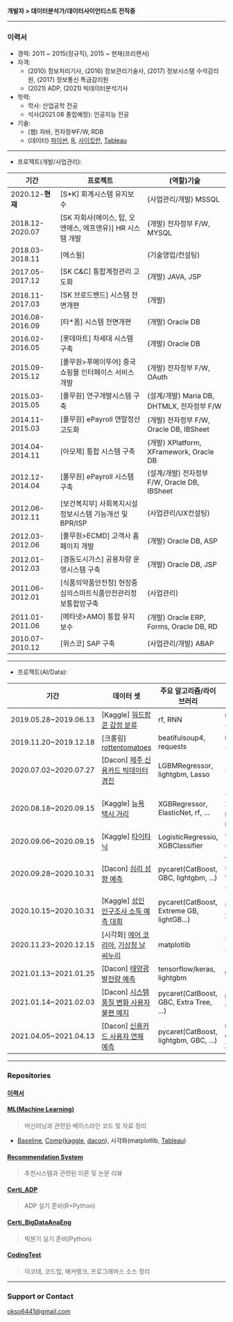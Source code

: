 **개발자 > 데이터분석가/데이터사이언티스트 전직중**  

---
### 이력서  
* 경력: 2011 ~ 2015(정규직), 2015 ~ 현재(프리랜서)  
* 자격: 
  * (2010) 정보처리기사, (2016) 정보관리기술사, (2017) 정보시스템 수석감리원, (2017) 정보통신 특급감리원
  * (2021) ADP, (2021) 빅데이터분석기사      
* 학력: 
  * 학사: 산업공학 전공 
  * 석사(2021.08 졸업예정): 인공지능 전공    
* 기술: 
  * (웹) 자바, 전자정부F/W, RDB   
  * (데이터) [파이썬](https://github.com/okso6441-ksh/CodingTest), [R](https://github.com/okso6441-ksh/Certi_ADP), [사이킷런](https://github.com/okso6441-ksh/ML), [Tableau](https://github.com/okso6441-ksh/ML/tree/master/Visualization/Tableau)      
---  
* 프로젝트(개발/사업관리): 

|기간|프로젝트|(역할)기술|
|---|---|---|
|2020.12-**현재**|[S*K] 회계시스템 유지보수|(사업관리/개발) MSSQL|
|2018.12-2020.07|[SK 자회사(에이스, 탑, 오엔에스, 에프앤유)] HR 시스템 개발|(개발) 전자정부 F/W, MYSQL|
|2018.03-2018.11|[에스윌]|(기술영업/컨설팅)|
|2017.05-2017.12|[SK C&C] 통합계정관리 고도화|(개발) JAVA, JSP|
|2016.11-2017.03|[SK 브로드밴드] 시스템 전면개편|(개발)|
|2016.08-2016.09|[타*폼] 시스템 전면개편|(개발) Oracle DB|
|2016.02-2016.05|[롯데마트] 차세대 시스템 구축|(개발) Oracle DB|
|2015.09-2015.12|[풀무원>푸메이뚜어] 중국 쇼핑몰 인터페이스 서비스 개발|(개발) 전자정부 F/W, OAuth|
|2015.03-2015.05|[풀무원] 연구개발시스템 구축|(설계/개발) Maria DB, DHTMLX, 전자정부 F/W|
|2014.11-2015.03|[풀무원] ePayroll 연말정산 고도화|(개발) 전자정부 F/W, Oracle DB, IBSheet|
|2014.04-2014.11|[아모제] 통합 시스템 구축|(개발) XPlatform, XFramework, Oracle DB|
|2012.12-2014.04|[풀무원] ePayroll 시스템 구축|(설계/개발) 전자정부 F/W, Oracle DB, IBSheet|
|2012.06-2012.11|[보건복지부] 사회복지시설정보시스템 기능개선 및 BPR/ISP|(사업관리/UX컨설팅)|
|2012.03-2012.06|[풀무원>ECMD] 고객사 홈페이지 개발|(개발) Oracle DB, ASP|
|2012.01-2012.03|[경동도시가스] 공용차량 운영시스템 구축|(개발) Oracle DB, JSP|
|2011.06-2012.01|[식품의약품안전청] 현장중심의스마트식품안전관리정보통합망구축|(사업관리)|
|2011.01-2011.06|[메타넷>AMO] 통합 유지보수|(개발) Oracle ERP, Forms, Oracle DB, RD|
|2010.07-2010.12|[위스코] SAP 구축 |(사업관리/개발) ABAP|

---  
* 프로젝트(AI/Data): 

|기간|데이터 셋|주요 알고리즘/라이브러리|주요 처리/작업|Git 주소|
|---|---|---|---|---|
|2019.05.28~2019.06.13|[Kaggle] [워드팝콘 감정 분류](https://www.kaggle.com/c/word2vec-nlp-tutorial)|rf, RNN|nltk, 워드클라우드|[Click](https://github.com/okso6441-ksh/ML/blob/master/pdf/03.IMDB_%EC%98%81%ED%99%94_%EA%B0%90%EC%A0%95%EB%B6%84%EC%84%9D.pdf)|
|2019.11.20~2019.12.18|[크롤링] [rottentomatoes](https://www.rottentomatoes.com/)|beatifulsoup4, requests|raw data 추출|[Click](https://github.com/okso6441-ksh/ML/blob/master/pdf/01.%EC%98%81%ED%99%94%ED%8F%89%EC%A0%90_%ED%81%AC%EB%A1%A4%EB%A7%81_%EC%8B%9C%EA%B0%81%ED%99%94.pdf)|
|2020.07.02~2020.07.27|[Dacon] [제주 신용카드 빅데이터 경진](https://dacon.io/competitions/official/235615/overview/description)|LGBMRegressor, lightgbm, Lasso|휴리스틱|[Click](https://github.com/okso6441-ksh/ML/tree/master/competition/dacon/%EC%A0%9C%EC%A3%BC%EC%8B%A0%EC%9A%A9%EC%B9%B4%EB%93%9C%EB%B9%85%EB%8D%B0%EC%9D%B4%ED%84%B0%EA%B2%BD%EC%A7%84)|
|2020.08.18~2020.09.15|[Kaggle] [뉴욕 택시 거리](https://www.kaggle.com/c/nyc-taxi-trip-duration)|XGBRegressor, ElasticNet, rf, …|위/경도> 거리, 외부 데이터 merge|[Click](https://github.com/okso6441-ksh/ML/tree/master/competition/kaggle/NewYorkCityTaxiTripDuration)|
|2020.09.06~2020.09.15|[Kaggle] [타이타닉](https://www.kaggle.com/c/titanic)|LogisticRegressio, XGBClassifier|앙상블/보팅|[Click](https://github.com/okso6441-ksh/ML/tree/master/competition/kaggle/titanic)|
|2020.09.28~2020.10.31|[Dacon] [심리 성향 예측](https://dacon.io/competitions/official/235647/overview/description)|pycaret(CatBoost, GBC, lightgbm, ...)|feature selection, 범주형 그룹핑|[Click](https://github.com/okso6441-ksh/ML/tree/master/competition/dacon/%EC%8B%AC%EB%A6%AC%EC%84%B1%ED%96%A5%EC%98%88%EC%B8%A1)|
|2020.10.15~2020.10.31|[Kaggle] [성인 인구조사 소득 예측 대회](https://www.kaggle.com/c/kakr-4th-competition)|pycaret(CatBoost, Extreme GB, lightGB...)|변수조합> 파생변수|[Click](https://github.com/okso6441-ksh/ML/tree/master/competition/kaggle/%EC%84%B1%EC%9D%B8%20%EC%9D%B8%EA%B5%AC%EC%A1%B0%EC%82%AC%20%EC%86%8C%EB%93%9D%20%EC%98%88%EC%B8%A1)|
|2020.11.23~2020.12.15|[시각화] [에어 코리아](https://airkorea.or.kr/web), [기상청 날씨누리](https://www.weather.go.kr/w/index.do)|matplotlib|판단 기준 수립|[Click](https://github.com/okso6441-ksh/ML/blob/master/pdf/02.%EB%82%A0%EC%94%A8%EC%A0%95%EB%B3%B4_%EC%88%98%EC%A7%91_%EC%8B%9C%EA%B0%81%ED%99%94.pdf)|
|2021.01.13~2021.01.25|[Dacon] [태양광 발전량 예측](https://dacon.io/competitions/official/235680/overview/description)|tensorflow/keras, lightgbm|time shift|[Click](https://github.com/okso6441-ksh/ML/tree/master/competition/dacon/%ED%83%9C%EC%96%91%EA%B4%80%EB%B0%9C%EC%A0%84%EB%9F%89%EC%98%88%EC%B8%A1)|
|2021.01.14~2021.02.03|[Dacon] [시스템 품질 변화 사용자 불편 예지](https://dacon.io/competitions/official/235687/overview/description)|pycaret(CatBoost, GBC, Extra Tree, ...)|time data 변환|[Click](https://github.com/okso6441-ksh/ML/tree/master/competition/dacon/%EC%8B%9C%EC%8A%A4%ED%85%9C%ED%92%88%EC%A7%88%EB%B3%80%ED%99%94%EC%82%AC%EC%9A%A9%EC%9E%90%EB%B6%88%ED%8E%B8%EC%98%88%EC%A7%80)|
|2021.04.05~2021.04.13|[Dacon] [신용카드 사용자 연체 예측](https://dacon.io/competitions/official/235713/overview/description)|pycaret(CatBoost, lightgbm, GBC, ...)|mean enc, 군집화|[Click](https://github.com/okso6441-ksh/ML/tree/master/competition/dacon/%EC%8B%A0%EC%9A%A9%EC%B9%B4%EB%93%9C%EC%82%AC%EC%9A%A9%EC%9E%90%EC%97%B0%EC%B2%B4%EC%98%88%EC%B8%A1)|
---

### Repositories

#### [이력서](https://github.com/okso6441-ksh/okso6441-ksh.github.io)  

#### [ML(Machine Learning)](https://github.com/okso6441-ksh/ML) 
> 머신러닝과 관련된 베이스라인 코드 및 자료 정리  
* [Baseline](https://github.com/okso6441-ksh/ML/tree/master/Baseline), [Comp](https://github.com/okso6441-ksh/ML/tree/master/competition)([kaggle](https://github.com/okso6441-ksh/ML/tree/master/competition/kaggle), [dacon](https://github.com/okso6441-ksh/ML/tree/master/competition/dacon)), 시각화(matplotlib, [Tableau](https://github.com/okso6441-ksh/ML/tree/master/Visualization/Tableau))

#### [Recommendation System](https://github.com/okso6441-ksh/RecommendationSystem) 
> 추천시스템과 관련된 이론 및 논문 리뷰  

#### [Certi_ADP](https://github.com/okso6441-ksh/Certi_ADP) 
> ADP 실기 준비(R+Python)  

#### [Certi_BigDataAnaEng](https://github.com/okso6441-ksh/Certi_BigDataAnaEng) 
> 빅분기 실기 준비(Python)  

#### [CodingTest](https://github.com/okso6441-ksh/CodingTest) 
> 이코테, 코드업, 해커랭크, 프로그래머스 소스 정리  

---
### Support or Contact
okso6441@gmail.com  
